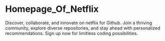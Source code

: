 # Homepage_Of_Netflix
Discover, collaborate, and innovate on netflix for Github. Join a thriving community, explore diverse repositories, and stay ahead with personalized recommendations.
Sign up now for limitless coding possibilities.
